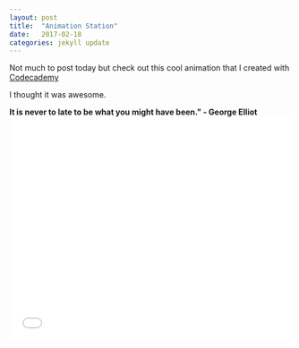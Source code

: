 ```yaml
---
layout: post
title:  "Animation Station"
date:   2017-02-18
categories: jekyll update
---
```

Not much to post today but check out this cool animation that I created with <a href="https://www.codecademy.com/learn" target="_blank">Codecademy</a>

I thought it was awesome.

<div class="quote"><b>It is never to late to be what you might have been." - George Elliot</b>

<iframe height='400' scrolling='no' title='Animate Name' src='//codepen.io/stevenmox/embed/VPJJbY/?height=600&theme-id=dark&default-tab=result&embed-version=2' frameborder='no' allowtransparency='true' allowfullscreen='true' style='width:100%;'>See the Pen <a href='http://codepen.io/stevenmox/pen/VPJJbY/'>Animate Name</a> by Steven Moxley (<a href='http://codepen.io/stevenmox'>@stevenmox</a>) on <a href='http://codepen.io'>CodePen</a>.
</iframe>

